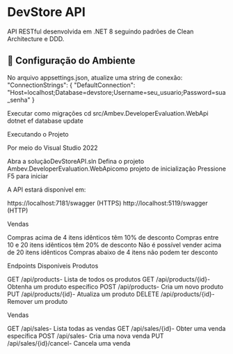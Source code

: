﻿# DevStore API

API RESTful desenvolvida em .NET 8 seguindo padrões de Clean Architecture e DDD.


## 🚀 Configuração do Ambiente



No arquivo appsettings.json, atualize uma string de conexão:
"ConnectionStrings": {
    "DefaultConnection": "Host=localhost;Database=devstore;Username=seu_usuario;Password=sua_senha"
}



Executar como migrações
cd src/Ambev.DeveloperEvaluation.WebApi
dotnet ef database update

Executando o Projeto

Por meio do Visual Studio 2022


Abra a soluçãoDevStoreAPI.sln
Defina o projeto Ambev.DeveloperEvaluation.WebApicomo projeto de inicialização
Pressione F5 para iniciar

A API estará disponível em:

https://localhost:7181/swagger (HTTPS)
http://localhost:5119/swagger (HTTP)


Vendas

Compras acima de 4 itens idênticos têm 10% de desconto
Compras entre 10 e 20 itens idênticos têm 20% de desconto
Não é possível vender acima de 20 itens idênticos
Compras abaixo de 4 itens não podem ter desconto

Endpoints Disponíveis
Produtos

GET /api/products- Lista de todos os produtos
GET /api/products/{id}- Obtenha um produto específico
POST /api/products- Cria um novo produto
PUT /api/products/{id}- Atualiza um produto
DELETE /api/products/{id}- Remover um produto

Vendas

GET /api/sales- Lista todas as vendas
GET /api/sales/{id}- Obter uma venda específica
POST /api/sales- Cria uma nova venda
PUT /api/sales/{id}/cancel- Cancela uma venda
